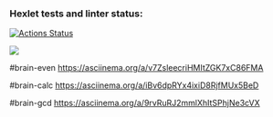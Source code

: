 ### Hexlet tests and linter status:
[![Actions Status](https://github.com/DanilSQEP/python-project-49/workflows/hexlet-check/badge.svg)](https://github.com/DanilSQEP/python-project-49/actions)

<a href="https://codeclimate.com/github/DanilSQEP/python-project-49/maintainability"><img src="https://api.codeclimate.com/v1/badges/78d6f2501e335359e7ff/maintainability" /></a>

#brain-even
https://asciinema.org/a/v7ZsleecriHMItZGK7xC86FMA

#brain-calc
https://asciinema.org/a/iBv6dpRYx4ixiD8RjfMUx5BeD

#brain-gcd
https://asciinema.org/a/9rvRuRJ2mmlXhItSPhjNe3cVX
